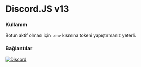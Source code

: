 # Discord.JS v13

### Kullanım
Botun aktif olması için `.env` kısmına tokeni yapıştırmanız yeterli.
### Bağlantılar 
[![Discord](https://img.shields.io/discord/977952292538048562?color=5865F2&label=Discord&style=for-the-badge)](https://discord.gg/2fqm7329mj)
